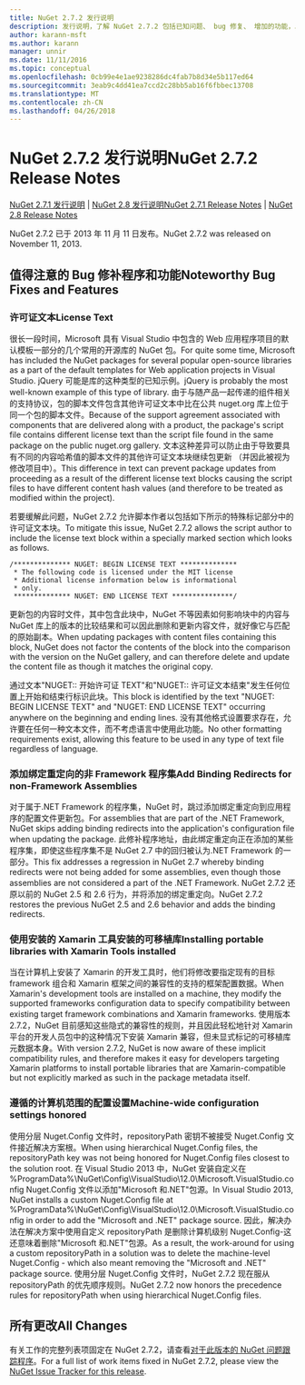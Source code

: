 ```yaml
---
title: NuGet 2.7.2 发行说明
description: 发行说明，了解 NuGet 2.7.2 包括已知问题、 bug 修复、 增加的功能，以及 DCRs。
author: karann-msft
ms.author: karann
manager: unnir
ms.date: 11/11/2016
ms.topic: conceptual
ms.openlocfilehash: 0cb99e4e1ae9238286dc4fab7b8d34e5b117ed64
ms.sourcegitcommit: 3eab9c4dd41ea7ccd2c28bb5ab16f6fbbec13708
ms.translationtype: MT
ms.contentlocale: zh-CN
ms.lasthandoff: 04/26/2018
---
```

# <a name="nuget-272-release-notes"></a><span data-ttu-id="ee973-103">NuGet 2.7.2 发行说明</span><span class="sxs-lookup"><span data-stu-id="ee973-103">NuGet 2.7.2 Release Notes</span></span>

<span data-ttu-id="ee973-104">[NuGet 2.7.1 发行说明](../release-notes/nuget-2.7.1.md) | [NuGet 2.8 发行说明](../release-notes/nuget-2.8.md)</span><span class="sxs-lookup"><span data-stu-id="ee973-104">[NuGet 2.7.1 Release Notes](../release-notes/nuget-2.7.1.md) | [NuGet 2.8 Release Notes](../release-notes/nuget-2.8.md)</span></span>

<span data-ttu-id="ee973-105">NuGet 2.7.2 已于 2013 年 11 月 11 日发布。</span><span class="sxs-lookup"><span data-stu-id="ee973-105">NuGet 2.7.2 was released on November 11, 2013.</span></span>

## <a name="noteworthy-bug-fixes-and-features"></a><span data-ttu-id="ee973-106">值得注意的 Bug 修补程序和功能</span><span class="sxs-lookup"><span data-stu-id="ee973-106">Noteworthy Bug Fixes and Features</span></span>

### <a name="license-text"></a><span data-ttu-id="ee973-107">许可证文本</span><span class="sxs-lookup"><span data-stu-id="ee973-107">License Text</span></span>
<span data-ttu-id="ee973-108">很长一段时间，Microsoft 具有 Visual Studio 中包含的 Web 应用程序项目的默认模板一部分的几个常用的开源库的 NuGet 包。</span><span class="sxs-lookup"><span data-stu-id="ee973-108">For quite some time, Microsoft has included the NuGet packages for several popular open-source libraries as a part of the default templates for Web application projects in Visual Studio.</span></span> <span data-ttu-id="ee973-109">jQuery 可能是库的这种类型的已知示例。</span><span class="sxs-lookup"><span data-stu-id="ee973-109">jQuery is probably the most well-known example of this type of library.</span></span> <span data-ttu-id="ee973-110">由于与随产品一起传递的组件相关的支持协议，包的脚本文件包含其他许可证文本中比在公共 nuget.org 库上位于同一个包的脚本文件。</span><span class="sxs-lookup"><span data-stu-id="ee973-110">Because of the support agreement associated with components that are delivered along with a product, the package's script file contains different license text than the script file found in the same package on the public nuget.org gallery.</span></span> <span data-ttu-id="ee973-111">文本这种差异可以防止由于导致要具有不同的内容哈希值的脚本文件的其他许可证文本块继续包更新 （并因此被视为修改项目中）。</span><span class="sxs-lookup"><span data-stu-id="ee973-111">This difference in text can prevent package updates from proceeding as a result of the different license text blocks causing the script files to have different content hash values (and therefore to be treated as modified within the project).</span></span>

<span data-ttu-id="ee973-112">若要缓解此问题，NuGet 2.7.2 允许脚本作者以包括如下所示的特殊标记部分中的许可证文本块。</span><span class="sxs-lookup"><span data-stu-id="ee973-112">To mitigate this issue, NuGet 2.7.2 allows the script author to include the license text block within a specially marked section which looks as follows.</span></span>

    /************** NUGET: BEGIN LICENSE TEXT **************
     * The following code is licensed under the MIT license
     * Additional license information below is informational
     * only.
     ************** NUGET: END LICENSE TEXT ***************/

<span data-ttu-id="ee973-113">更新包的内容时文件，其中包含此块中，NuGet 不等因素如何影响块中的内容与 NuGet 库上的版本的比较结果和可以因此删除和更新内容文件，就好像它与匹配的原始副本。</span><span class="sxs-lookup"><span data-stu-id="ee973-113">When updating packages with content files containing this block, NuGet does not factor the contents of the block into the comparison with the version on the NuGet gallery, and can therefore delete and update the content file as though it matches the original copy.</span></span>

<span data-ttu-id="ee973-114">通过文本"NUGET:: 开始许可证 TEXT"和"NUGET:: 许可证文本结束"发生任何位置上开始和结束行标识此块。</span><span class="sxs-lookup"><span data-stu-id="ee973-114">This block is identified by the text "NUGET: BEGIN LICENSE TEXT" and "NUGET: END LICENSE TEXT" occurring anywhere on the beginning and ending lines.</span></span>  <span data-ttu-id="ee973-115">没有其他格式设置要求存在，允许要在任何一种文本文件，而不考虑语言中使用此功能。</span><span class="sxs-lookup"><span data-stu-id="ee973-115">No other formatting requirements exist, allowing this feature to be used in any type of text file regardless of language.</span></span>

### <a name="add-binding-redirects-for-non-framework-assemblies"></a><span data-ttu-id="ee973-116">添加绑定重定向的非 Framework 程序集</span><span class="sxs-lookup"><span data-stu-id="ee973-116">Add Binding Redirects for non-Framework Assemblies</span></span>
<span data-ttu-id="ee973-117">对于属于.NET Framework 的程序集，NuGet 时，跳过添加绑定重定向到应用程序的配置文件更新包。</span><span class="sxs-lookup"><span data-stu-id="ee973-117">For assemblies that are part of the .NET Framework, NuGet skips adding binding redirects into the application's configuration file when updating the package.</span></span> <span data-ttu-id="ee973-118">此修补程序地址，由此绑定重定向正在添加的某些程序集，即使这些程序集不是 NuGet 2.7 中的回归被认为.NET Framework 的一部分。</span><span class="sxs-lookup"><span data-stu-id="ee973-118">This fix addresses a regression in NuGet 2.7 whereby binding redirects were not being added for some assemblies, even though those assemblies are not considered a part of the .NET Framework.</span></span> <span data-ttu-id="ee973-119">NuGet 2.7.2 还原以前的 NuGet 2.5 和 2.6 行为，并将添加的绑定重定向。</span><span class="sxs-lookup"><span data-stu-id="ee973-119">NuGet 2.7.2 restores the previous NuGet 2.5 and 2.6 behavior and adds the binding redirects.</span></span>

### <a name="installing-portable-libraries-with-xamarin-tools-installed"></a><span data-ttu-id="ee973-120">使用安装的 Xamarin 工具安装的可移植库</span><span class="sxs-lookup"><span data-stu-id="ee973-120">Installing portable libraries with Xamarin Tools installed</span></span>
<span data-ttu-id="ee973-121">当在计算机上安装了 Xamarin 的开发工具时，他们将修改要指定现有的目标 framework 组合和 Xamarin 框架之间的兼容性的支持的框架配置数据。</span><span class="sxs-lookup"><span data-stu-id="ee973-121">When Xamarin's development tools are installed on a machine, they modify the supported frameworks configuration data to specify compatibility between existing target framework combinations and Xamarin frameworks.</span></span> <span data-ttu-id="ee973-122">使用版本 2.7.2，NuGet 目前感知这些隐式的兼容性的规则，并且因此轻松地针对 Xamarin 平台的开发人员包中的这种情况下安装 Xamarin 兼容，但未显式标记的可移植库元数据本身。</span><span class="sxs-lookup"><span data-stu-id="ee973-122">With version 2.7.2, NuGet is now aware of these implicit compatibility rules, and therefore makes it easy for developers targeting Xamarin platforms to install portable libraries that are Xamarin-compatible but not explicitly marked as such in the package metadata itself.</span></span>

### <a name="machine-wide-configuration-settings-honored"></a><span data-ttu-id="ee973-123">遵循的计算机范围的配置设置</span><span class="sxs-lookup"><span data-stu-id="ee973-123">Machine-wide configuration settings honored</span></span>
<span data-ttu-id="ee973-124">使用分层 Nuget.Config 文件时，repositoryPath 密钥不被接受 Nuget.Config 文件接近解决方案根。</span><span class="sxs-lookup"><span data-stu-id="ee973-124">When using hierarchical Nuget.Config files, the repositoryPath key was not being honored for Nuget.Config files closest to the solution root.</span></span> <span data-ttu-id="ee973-125">在 Visual Studio 2013 中，NuGet 安装自定义在 %ProgramData%\NuGet\Config\VisualStudio\12.0\Microsoft.VisualStudio.config Nuget.Config 文件以添加"Microsoft 和.NET"包源。</span><span class="sxs-lookup"><span data-stu-id="ee973-125">In Visual Studio 2013, NuGet installs a custom Nuget.Config file at %ProgramData%\NuGet\Config\VisualStudio\12.0\Microsoft.VisualStudio.config in order to add the "Microsoft and .NET" package source.</span></span> <span data-ttu-id="ee973-126">因此，解决办法在解决方案中使用自定义 repositoryPath 是删除计算机级别 Nuget.Config-这还意味着删除"Microsoft 和.NET"包源。</span><span class="sxs-lookup"><span data-stu-id="ee973-126">As a result, the work-around for using a custom repositoryPath in a solution was to delete the machine-level Nuget.Config - which also meant removing the "Microsoft and .NET" package source.</span></span> <span data-ttu-id="ee973-127">使用分层 Nuget.Config 文件时，NuGet 2.7.2 现在服从 repositoryPath 的优先顺序规则。</span><span class="sxs-lookup"><span data-stu-id="ee973-127">NuGet 2.7.2 now honors the precedence rules for repositoryPath when using hierarchical Nuget.Config files.</span></span>

## <a name="all-changes"></a><span data-ttu-id="ee973-128">所有更改</span><span class="sxs-lookup"><span data-stu-id="ee973-128">All Changes</span></span>
<span data-ttu-id="ee973-129">有关工作的完整列表项固定在 NuGet 2.7.2，请查看[对于此版本的 NuGet 问题跟踪程序](https://nuget.codeplex.com/workitem/list/advanced?keyword=&status=All&type=All&priority=All&release=NuGet%202.7.2&assignedTo=All&component=All&sortField=LastUpdatedDate&sortDirection=Descending&page=0&reasonClosed=Fixed)。</span><span class="sxs-lookup"><span data-stu-id="ee973-129">For a full list of work items fixed in NuGet 2.7.2, please view the [NuGet Issue Tracker for this release](https://nuget.codeplex.com/workitem/list/advanced?keyword=&status=All&type=All&priority=All&release=NuGet%202.7.2&assignedTo=All&component=All&sortField=LastUpdatedDate&sortDirection=Descending&page=0&reasonClosed=Fixed).</span></span>
